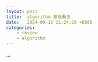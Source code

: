```yaml
---
layout: post
title:  algorithm-基础看法
date:   2024-09-11 11:24:29 +0800
categories: 
    - review 
    - algorithm
---
```


...